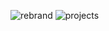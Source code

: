 ![rebrand](https://user-images.githubusercontent.com/49320100/148186778-0ad07657-ef28-4f73-9f16-f498094c0609.png)
![projects](https://user-images.githubusercontent.com/49320100/153750617-1ac816a2-98d1-42e6-89ff-bdc88949b7f3.png)

<!-- 🚩 **Reach me on Discord:** `wnm210#3531` or [join my community](https://discord.gg/4KMSbpE)<br /> -->

<!-- :receipt: **Positions**<br>
&nbsp; &nbsp; &nbsp;**`CEO` `@`** [`Nove, change the world`](https://nove.team)<br>
&nbsp; &nbsp; &nbsp;**`Web Developer` `@`** [`LabsHQ`](https://labs.surf) -->

<!-- :computer: **I work with**<br>
&nbsp; &nbsp; &nbsp;**`CSharp`
`CPlusPlus`
`JavaScript`
`TypeScript`
`next.js`
`vue.js`
`React`
`HTML`
`CSS`
`Sass`
`SCSS`
`Electron`** -->
